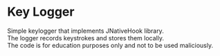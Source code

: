 # Key Logger
Simple keylogger that implements JNativeHook library.   
The logger records keystrokes and stores them locally.  
The code is for education purposes only and not to be used maliciously.  
